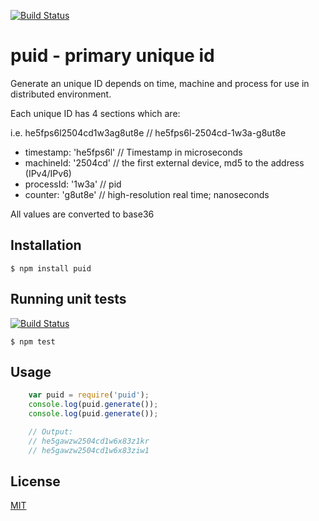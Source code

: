 [![Build Status](https://travis-ci.org/pid/puid.png)](https://travis-ci.org/pid]/puid)

# puid - primary unique id
Generate an unique ID depends on time, machine and process for use in distributed environment.

Each unique ID has 4 sections which are:

  i.e. he5fps6l2504cd1w3ag8ut8e // he5fps6l-2504cd-1w3a-g8ut8e

  - timestamp:    'he5fps6l'  // Timestamp in microseconds
  - machineId:    '2504cd'    // the first external device, md5 to the address (IPv4/IPv6)
  - processId:    '1w3a'      // pid
  - counter:      'g8ut8e'    // high-resolution real time; nanoseconds

All values are converted to base36

## Installation

```
$ npm install puid
```

## Running unit tests

[![Build Status](https://travis-ci.org/pid/puid.png)](https://travis-ci.org/pid]/puid)

```
$ npm test
```

## Usage

```javascript
    var puid = require('puid');
    console.log(puid.generate());
    console.log(puid.generate());

    // Output:
    // he5gawzw2504cd1w6x83z1kr
    // he5gawzw2504cd1w6x83ziw1
```

## License

[MIT](LICENSE)